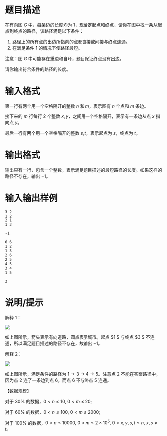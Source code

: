 # 题目描述

在有向图 $G$ 中，每条边的长度均为 $1$，现给定起点和终点，请你在图中找一条从起点到终点的路径，该路径满足以下条件：

1. 路径上的所有点的出边所指向的点都直接或间接与终点连通。
2. 在满足条件 1 的情况下使路径最短。

注意：图 $G$ 中可能存在重边和自环，题目保证终点没有出边。

请你输出符合条件的路径的长度。

# 输入格式

第一行有两个用一个空格隔开的整数 $n$ 和 $m$，表示图有 $n$ 个点和 $m$ 条边。

接下来的 $m$ 行每行 $2$ 个整数 $x,y$，之间用一个空格隔开，表示有一条边从点 $x$ 指向点 $y$。

最后一行有两个用一个空格隔开的整数 $s,t$，表示起点为 $s$，终点为 $t$。

# 输出格式

输出只有一行，包含一个整数，表示满足题目描述的最短路径的长度。如果这样的路径不存在，输出 $-1$。

# 输入输出样例

```input1
3 2
1 2
2 1
1 3
```

```output1
-1
```

```input2
6 6
1 2
1 3
2 6
2 5
4 5
3 4
1 5
```

```output2
3
```

# 说明/提示

解释 1：

![](file://road1.png)

如上图所示，箭头表示有向道路，圆点表示城市。起点 $1 $ 与终点 $3 $ 不连通，所以满足题目描述的路径不存在，故输出 $-1$。

解释 2：

![](file://road2.png)

如上图所示，满足条件的路径为 $1 \rightarrow 3 \rightarrow 4 \rightarrow 5$。注意点 $2$ 不能在答案路径中，因为点 $2$ 连了一条边到点 $6$，而点 $6$ 不与终点 $5$ 连通。

【数据规模】

对于 $30 \%$ 的数据，$0 < n \leq 10,~0 < m \leq 20$;

对于 $60 \%$ 的数据，$0 < n \leq 100,~0 < m \leq 2000$;

对于 $100 \%$ 的数据，$0 < n \leq 10000,~0 < m \leq 2 \times {10}^5,~0 < x,y,s,t \leq n,~x,s \neq t$。
